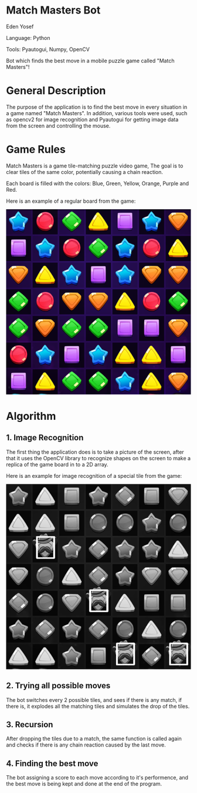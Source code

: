 # Match Masters Bot

Eden Yosef

Language: Python

Tools: Pyautogui, Numpy, OpenCV

Bot which finds the best move in a mobile puzzle game called "Match Masters"!

# General Description

The purpose of the application is to find the best move in every situation in a game named "Match Masters". In addition, various tools were used, such as opencv2 for image recognition and Pyautogui for getting image data from the screen and controlling the mouse.

# Game Rules

Match Masters is a game tile-matching puzzle video game, The goal is to clear tiles of the same color, potentially causing a chain reaction.

Each board is filled with the colors: Blue, Green, Yellow, Orange, Purple and Red.

Here is an example of a regular board from the game:

![Image of Game Board](https://github.com/Eden998/Match-Masters-Bot/blob/main/images/game_board.png)

# Algorithm

## 1. Image Recognition
The first thing the application does is to take a picture of the screen, after that it uses the OpenCV library to recognize shapes on the screen to make a replica of the game board in to a 2D array.

Here is an example for image recognition of a special tile from the game:

![Image of Game Board](https://github.com/Eden998/Match-Masters-Bot/blob/main/images/image_recognition.png)

## 2. Trying all possible moves
 The bot switches every 2 possible tiles, and sees if there is any match, if there is, it explodes all the matching tiles and simulates the drop of the tiles.

## 3. Recursion
After dropping the tiles due to a match, the same function is called again and checks if there is any chain reaction caused by the last move.

## 4. Finding the best move
The bot assigning a score to each move according to it's performence, and the best move is being kept and done at the end of the program.
